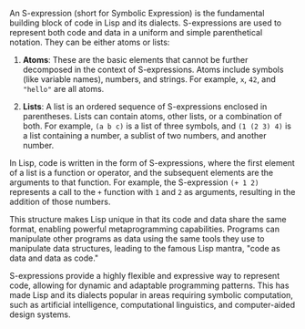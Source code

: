 An S-expression (short for Symbolic Expression) is the fundamental building block of code in Lisp and its dialects. S-expressions are used to represent both code and data in a uniform and simple parenthetical notation. They can be either atoms or lists:

1. **Atoms**: These are the basic elements that cannot be further decomposed in the context of S-expressions. Atoms include symbols (like variable names), numbers, and strings. For example, `x`, `42`, and `"hello"` are all atoms.

2. **Lists**: A list is an ordered sequence of S-expressions enclosed in parentheses. Lists can contain atoms, other lists, or a combination of both. For example, `(a b c)` is a list of three symbols, and `(1 (2 3) 4)` is a list containing a number, a sublist of two numbers, and another number.

In Lisp, code is written in the form of S-expressions, where the first element of a list is  a function or operator, and the subsequent elements are the arguments to that function. For example, the S-expression `(+ 1 2)` represents a call to the `+` function with `1` and `2` as arguments, resulting in the addition of those numbers.

This structure makes Lisp unique in that its code and data share the same format, enabling powerful metaprogramming capabilities. Programs can manipulate other programs as data using the same tools they use to manipulate data structures, leading to the famous Lisp mantra, "code as data and data as code."

S-expressions provide a highly flexible and expressive way to represent code, allowing for dynamic and adaptable programming patterns. This has made Lisp and its dialects popular in areas requiring symbolic computation, such as artificial intelligence, computational linguistics, and computer-aided design systems.
